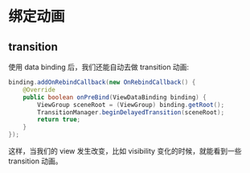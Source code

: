 # 绑定动画

## transition

使用 data binding 后，我们还能自动去做 transition 动画:

```java
binding.addOnRebindCallback(new OnRebindCallback() {
    @Override
    public boolean onPreBind(ViewDataBinding binding) {
        ViewGroup sceneRoot = (ViewGroup) binding.getRoot();
        TransitionManager.beginDelayedTransition(sceneRoot);
        return true;
    }
});
```

这样，当我们的 view 发生改变，比如 visibility 变化的时候，就能看到一些 transition 动画。